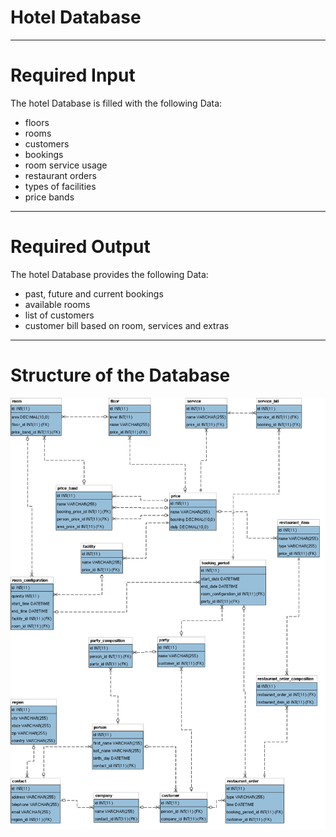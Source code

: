 # Hotel Database
---
# Required Input
The hotel Database is filled with the following Data:

- floors
- rooms
- customers
- bookings
- room service usage
- restaurant orders
- types of facilities
- price bands

---
# Required Output
The hotel Database provides the following Data:

- past, future and current bookings
- available rooms
- list of customers
- customer bill based on room, services and extras

---
# Structure of the Database
![Database Structure](hotel.png)
